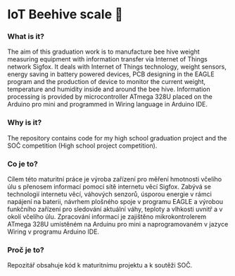 # IoT Beehive scale :honeybee:

### What is it?

  The aim of this graduation work is to manufacture bee hive weight measuring equipment with
  information transfer via Internet of Things network Sigfox. It deals with Internet of Things
  technology, weight sensors, energy saving in battery powered devices, PCB designing in the
  EAGLE program and the production of device to monitor the current weight, temperature and
  humidity inside and around the bee hive. Information processing is provided by
  microcontroller ATmega 328U placed on the Arduino pro mini and programmed in Wiring
  language in Arduino IDE.

### Why is it?

  The repository contains code for my high school graduation project and the SOČ competition (High school project competition).
  

### Co je to?

  Cílem této maturitní práce je výroba zařízení pro měření hmotnosti včelího úlu s přenosem
  informací pomocí sítě internetu věcí Sigfox. Zabývá se technologií internetu věcí, váhových
  senzorů, úsporou energie v rámci napájení na baterii, návrhem plošného spoje v programu
  EAGLE a výrobou funkčního zařízení pro sledování aktuální váhy, teploty a vlhkosti uvnitř
  a v okolí včelího úlu. Zpracování informací je zajištěno mikrokontrolerem ATmega 328U
  umístěném na Arduinu pro mini a naprogramovaném v jazyce Wiring v programu Arduino
  IDE.

### Proč je to?

  Repozitář obsahuje kód k maturitnímu projektu a k soutěži SOČ.
